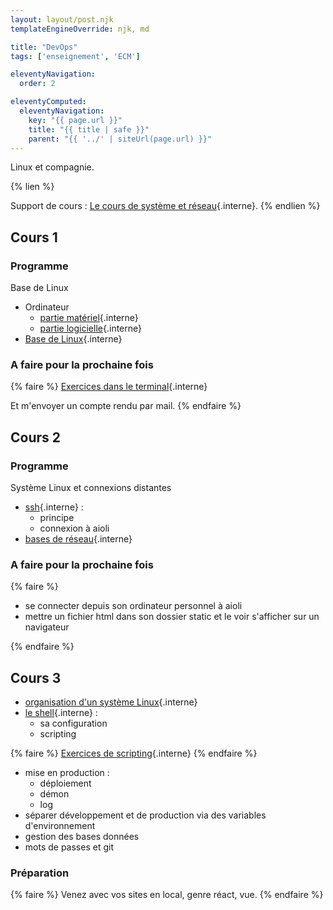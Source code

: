 ```yaml
---
layout: layout/post.njk 
templateEngineOverride: njk, md

title: "DevOps"
tags: ['enseignement', 'ECM']

eleventyNavigation:
  order: 2

eleventyComputed:
  eleventyNavigation:
    key: "{{ page.url }}"
    title: "{{ title | safe }}"
    parent: "{{ '../' | siteUrl(page.url) }}"
---
```


Linux et compagnie.

{% lien %}

Support de cours : [Le cours de système et réseau](/cours/système-et-réseau){.interne}.
{% endlien %}

## Cours 1

### Programme

Base de Linux

- Ordinateur
  - [partie matériel](/cours/système-et-réseau/architecture-ordinateur/){.interne}
  - [partie logicielle](/cours/système-et-réseau/système-exploitation/){.interne}
- [Base de Linux](/cours/système-et-réseau/linux/bases-linux/){.interne}

### A faire pour la prochaine fois

{% faire %}
[Exercices dans le terminal](/cours/système-et-réseau/linux/bases-linux/exercices/){.interne}

Et m'envoyer un compte rendu par mail.
{% endfaire %}

## Cours 2

### Programme

Système Linux et connexions distantes

- [ssh](/cours/système-et-réseau/ssh/){.interne} :
  - principe
  - connexion à aioli
- [bases de réseau](/cours/système-et-réseau/réseau/){.interne}

### A faire pour la prochaine fois

{% faire %}

- se connecter depuis son ordinateur personnel à aioli
- mettre un fichier html dans son dossier static et le voir s'afficher sur un navigateur

{% endfaire %}

## Cours 3

- [organisation d'un système Linux](/cours/système-et-réseau/linux/système-exploitation-linux/){.interne}
- [le shell](/cours/système-et-réseau/linux/shell/){.interne} :
  - sa configuration
  - scripting

{% faire %}
[Exercices de scripting](/cours/système-et-réseau/linux/shell/exercices/){.interne}
{% endfaire %}

- mise en production :
  - déploiement
  - démon
  - log
- séparer développement et de production via des variables d'environnement
- gestion des bases données
- mots de passes et git

### Préparation

{% faire %}
Venez avec vos sites en local, genre réact, vue.
{% endfaire %}
